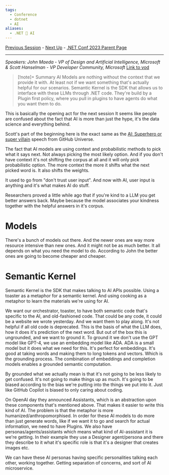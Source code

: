 ```yaml
---
tags:
  - Conference
  - dotnet
  - AI
aliases:
  - .NET 💖 AI
---
```

[Previous Session](Entity%20Framework%20Core%208%20Improved%20JSON,%20queryable%20collections,%20and%20more....md) - [Next Up](Build%20Intelligent%20Apps%20with%20.NET%20and%20Azure.md) - [.NET Conf 2023 Parent Page](README.md)

---
_Speakers: 
John Maeda - VP of Design and Artificial Intelligence, Microsoft
& Scott Hanselman - VP Developer Community, Microsoft_
[Link to vod](https://www.youtube.com/watch?v=A_PfDjcWIeA)

>[!note]+ Summary
>AI Models are nothing without the context that we provide it with. At least not if we want something that's actually helpful for our scenarios. 
>Semantic Kernel is the SDK that allows us to interface with these LLMs through .NET code. They're build by a Plugin first policy, where you pull in plugins to have agents do what you want them to do. 

This is basically the opening act for the next session
It seems like people are confused about the fact that AI is more than just the hype, it's the data science and everything behind.

Scott's part of the beginning here is the exact same as the [AI: Superhero or super villain](https://www.youtube.com/watch?v=1TlI8lduPTE) speech from GitHub Universe. 

The fact that AI models are using context and probabilistic methods to pick what it says next. Not always picking the most likely option. And if you don't have context it's not shifting the corpus at all and it will only pick probabilistic option. The more context the more it shifts what the next picked word is. It also shifts the weights. 

It used to go from "don't trust user input". And now with AI, user input is anything and it's what makes AI do stuff.

Researchers proved a little while ago that if you're kind to a LLM you get better answers back. Maybe because the model associates your kindness together with the helpful answers in it's corpus.
# Models 
There's a bunch of models out there. And the newer ones are way more resource intensive than new ones. And it might not be as much better. It all depends on what you need the model to do. According to John the better ones are going to become cheaper and cheaper.
# Semantic Kernel
Semantic Kernel is the SDK that makes talking to AI APIs possible.
Using a toaster as a metaphor for a semantic kernel. And using cooking as a metaphor to learn the materials we're using for AI. 

We want our orchestrator, toaster, to have both semantic code that's specific to the AI, and old-fashioned code. That could be any code, it could be a website we wrote yesterday. And we want them to play along. It's not helpful if all old code is deprecated. This is the basis of what the LLM does, how it does it's prediction of the next word. But out of the box this is ungrounded, and we want to ground it. To ground it we don't use the GPT model like GPT-4, we use an embedding model like ADA. ADA is a small model but it does what we need for this. It's perfect for embeddings. It's good at taking words and making them to long tokens and vectors. Which is the grounding process. The combination of embeddings and completion models enables a grounded semantic computation. 

By grounded what we actually mean is that it's not going to be less likely to get confused. It's not going to make things up as much. It's going to be biased according to the bias we're putting into the things we put into it. Just like GitHub Copilot is biased to only caring about coding. 

On OpenAI day they announced Assistants, which is an abstraction upon these components that's mentioned above. That makes it easier to write this kind of AI. The problem is that the metaphor is more humanized/anthropomorphised. In order for these AI models to do more than just generate words, like if we want it to go and search for actual information, we need to have Plugins. We also have personas/agents/assistants which means what kind of AI-assistant it is we're getting. In their example they use a Designer agent/persona and there they describe to it what it's specific role is that it's a designer that creates images etc.

We can have these AI personas having specific personalities talking each other, working together. Getting separation of concerns, and sort of AI microservice. 
